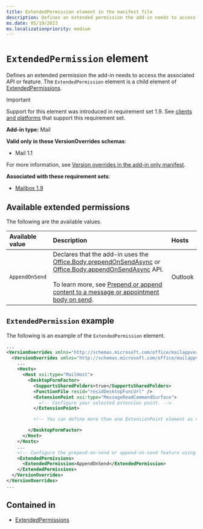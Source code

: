 ```yaml
---
title: ExtendedPermission element in the manifest file
description: Defines an extended permission the add-in needs to access the associated API or feature.
ms.date: 05/19/2023
ms.localizationpriority: medium
---
```


# `ExtendedPermission` element

Defines an extended permission the add-in needs to access the associated API or feature. The `ExtendedPermission` element is a child element of [ExtendedPermissions](extendedpermissions.md).

> [!IMPORTANT]
> Support for this element was introduced in requirement set 1.9. See [clients and platforms](/office/dev/add-ins/reference/requirement-sets/outlook-api-requirement-sets#requirement-sets-supported-by-exchange-servers-and-outlook-clients) that support this requirement set.

**Add-in type:** Mail

**Valid only in these VersionOverrides schemas**:

- Mail 1.1

For more information, see [Version overrides in the add-in only manifest](/office/dev/add-ins/develop/xml-manifest-overview#version-overrides-in-the-manifest).

**Associated with these requirement sets**:

- [Mailbox 1.9](../requirement-sets/outlook/requirement-set-1.9/outlook-requirement-set-1.9.md)

## Available extended permissions

The following are the available values.

|Available value|Description|Hosts|
|:---|:---|:---|
|`AppendOnSend`|Declares that the add-in uses the [Office.Body.prependOnSendAsync](/javascript/api/outlook/office.body#outlook-office-body-prependonsendasync-member(1)) or [Office.Body.appendOnSendAsync](/javascript/api/outlook/office.body#outlook-office-body-appendonsendasync-member(1)) API.<br><br>To learn more, see [Prepend or append content to a message or appointment body on send](/office/dev/add-ins/outlook/append-on-send).|Outlook|

## `ExtendedPermission` example

The following is an example of the `ExtendedPermission` element.

```XML
...
<VersionOverrides xmlns="http://schemas.microsoft.com/office/mailappversionoverrides" xsi:type="VersionOverridesV1_0">
  <VersionOverrides xmlns="http://schemas.microsoft.com/office/mailappversionoverrides/1.1" xsi:type="VersionOverridesV1_1">
    ...
    <Hosts>
      <Host xsi:type="MailHost">
        <DesktopFormFactor>
          <SupportsSharedFolders>true</SupportsSharedFolders>
          <FunctionFile resid="residDesktopFuncUrl" />
          <ExtensionPoint xsi:type="MessageReadCommandSurface">
            <!-- Configure your selected extension point. -->
          </ExtensionPoint>

          <!-- You can define more than one ExtensionPoint element as needed. -->

        </DesktopFormFactor>
      </Host>
    </Hosts>
    ...
    <!-- Configure the prepend-on-send or append-on-send feature using the AppendOnSend value. -->
    <ExtendedPermissions>
      <ExtendedPermission>AppendOnSend</ExtendedPermission>
    </ExtendedPermissions>
  </VersionOverrides>
</VersionOverrides>
...
```

## Contained in

- [ExtendedPermissions](extendedpermissions.md)
